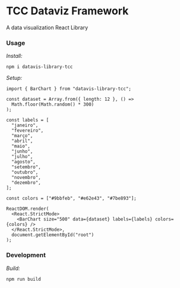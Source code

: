 # TCC Dataviz Framework

A data visualization React Library 

### Usage 

*Install:*

```
npm i datavis-library-tcc
```

*Setup:*

```
import { BarChart } from "datavis-library-tcc";

const dataset = Array.from({ length: 12 }, () =>
  Math.floor(Math.random() * 300)
);

const labels = [
  "janeiro",
  "fevereiro",
  "março",
  "abril",
  "maio",
  "junho",
  "julho",
  "agosto",
  "setembro",
  "outubro",
  "novembro",
  "dezembro",
];

const colors = ["#9bbfeb", "#e62e43", "#7be893"];

ReactDOM.render(
  <React.StrictMode>
    <BarChart size="500" data={dataset} labels={labels} colors={colors} />
  </React.StrictMode>,
  document.getElementById("root")
);

```

### Development

*Build:*

```
npm run build
```

